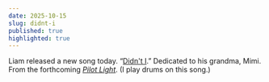 ```yaml
---
date: 2025-10-15
slug: didnt-i
published: true
highlighted: true
---
```

Liam released a new song today. “[Didn't I](https://www.youtube.com/watch?v=2uHkqhEC0t4).” Dedicated to his grandma, Mimi. From the forthcoming [_Pilot Light_](https://liamkazar.bandcamp.com/album/pilot-light). (I play drums on this song.)